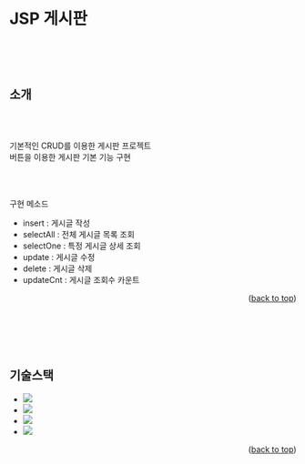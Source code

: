 
JSP 게시판
==
<br/>





<br/>
<br/>

<!-- ABOUT THE PROJECT -->
## 소개
<br/>
<br/>



기본적인 CRUD를 이용한 게시판 프로젝트
<br/>
버튼을 이용한 게시판 기본 기능 구현

<br/>
<br/>

구현 메소드
<br/>
* insert : 게시글 작성
* selectAll : 전체 게시글 목록 조회
* selectOne : 특정 게시글 상세 조회
* update : 게시글 수정
* delete : 게시글 삭제
* updateCnt : 게시글 조회수 카운트




<p align="right">(<a href="#readme-top">back to top</a>)</p>

<br/>
<br/>
<br/>
<br/>


<!-- 기술스택 -->
## 기술스택


* <img src="https://img.shields.io/badge/EclipseIDE-2C2255?style=for-the-badge&logo=EclipseIDE&logoColor=white">
* <img src="https://img.shields.io/badge/oracle-F80000?style=for-the-badge&logo=oracle&logoColor=white">
* <img src="https://img.shields.io/badge/openjdk-000000?style=for-the-badge&logo=openjdk&logoColor=white">
* <img src="https://img.shields.io/badge/apachetomcat-F8DC75?style=for-the-badge&logo=apachetomcat&logoColor=white">

<p align="right">(<a href="#readme-top">back to top</a>)</p>

<br/>
<br/>
<br/>
<br/>



